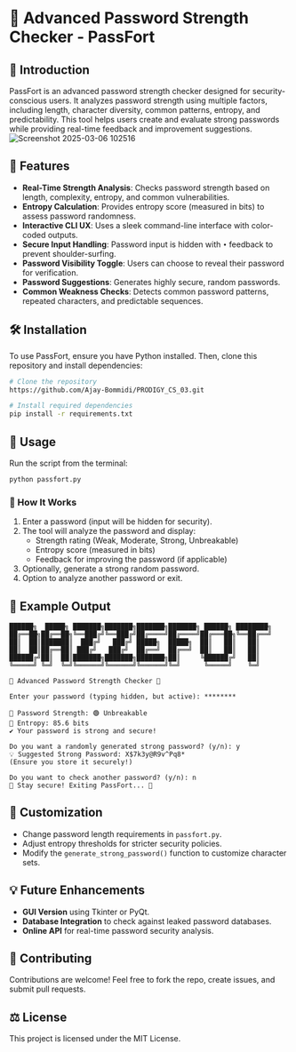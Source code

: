 # 🔐 Advanced Password Strength Checker - PassFort

## 🚀 Introduction
PassFort is an advanced password strength checker designed for security-conscious users. It analyzes password strength using multiple factors, including length, character diversity, common patterns, entropy, and predictability. This tool helps users create and evaluate strong passwords while providing real-time feedback and improvement suggestions.
![Screenshot 2025-03-06 102516](https://github.com/user-attachments/assets/21f36332-864c-41f1-afa5-f44bb38ecbeb)


## 🎯 Features
- **Real-Time Strength Analysis**: Checks password strength based on length, complexity, entropy, and common vulnerabilities.
- **Entropy Calculation**: Provides entropy score (measured in bits) to assess password randomness.
- **Interactive CLI UX**: Uses a sleek command-line interface with color-coded outputs.
- **Secure Input Handling**: Password input is hidden with `•` feedback to prevent shoulder-surfing.
- **Password Visibility Toggle**: Users can choose to reveal their password for verification.
- **Password Suggestions**: Generates highly secure, random passwords.
- **Common Weakness Checks**: Detects common password patterns, repeated characters, and predictable sequences.

## 🛠 Installation
To use PassFort, ensure you have Python installed. Then, clone this repository and install dependencies:

```sh
# Clone the repository
https://github.com/Ajay-Bommidi/PRODIGY_CS_03.git

# Install required dependencies
pip install -r requirements.txt
```

## 🚀 Usage
Run the script from the terminal:

```sh
python passfort.py
```

### 📝 How It Works
1. Enter a password (input will be hidden for security).
2. The tool will analyze the password and display:
   - Strength rating (Weak, Moderate, Strong, Unbreakable)
   - Entropy score (measured in bits)
   - Feedback for improving the password (if applicable)
3. Optionally, generate a strong random password.
4. Option to analyze another password or exit.

## 📌 Example Output
```
██████╗  █████╗ ███████╗███████╗███████╗███████╗ ██████╗ ████████╗
██╔══██╗██╔══██╗╚══███╔╝╚══███╔╝██╔════╝██╔════╝██╔═══██╗╚══██╔══╝
██║  ██║███████║  ███╔╝   ███╔╝ █████╗  █████╗  ██║   ██║   ██║   
██║  ██║██╔══██║ ███╔╝   ███╔╝  ██╔══╝  ██╔══╝  ██║   ██║   ██║   
██████╔╝██║  ██║███████╗███████╗███████╗██║     ╚██████╔╝   ██║   
╚═════╝ ╚═╝  ╚═╝╚══════╝╚══════╝╚══════╝╚═╝      ╚═════╝    ╚═╝   

🔐 Advanced Password Strength Checker 🔐

Enter your password (typing hidden, but active): ********

🔹 Password Strength: 🟢 Unbreakable
🔹 Entropy: 85.6 bits
✔️ Your password is strong and secure!

Do you want a randomly generated strong password? (y/n): y
💡 Suggested Strong Password: X$7k3y@R9v^Pq8*
(Ensure you store it securely!)

Do you want to check another password? (y/n): n
🔐 Stay secure! Exiting PassFort... 👋
```

## 🔧 Customization
- Change password length requirements in `passfort.py`.
- Adjust entropy thresholds for stricter security policies.
- Modify the `generate_strong_password()` function to customize character sets.

## 💡 Future Enhancements
- **GUI Version** using Tkinter or PyQt.
- **Database Integration** to check against leaked password databases.
- **Online API** for real-time password security analysis.

## 🤝 Contributing
Contributions are welcome! Feel free to fork the repo, create issues, and submit pull requests.

## ⚖️ License
This project is licensed under the MIT License.


